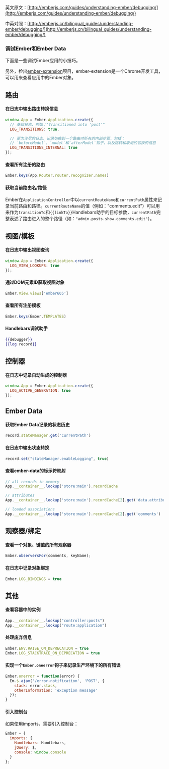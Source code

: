 英文原文：[http://emberjs.com/guides/understanding-ember/debugging/](http://emberjs.com/guides/understanding-ember/debugging/)

中英对照：[http://emberjs.cn/bilingual_guides/understanding-ember/debugging/](http://emberjs.cn/bilingual_guides/understanding-ember/debugging/)

### 调试Ember和Ember Data

下面是一些调试Ember应用的小技巧。

另外，检出[ember-extension](https://github.com/tildeio/ember-extension)项目，ember-extension是一个Chrome开发工具，可以用来查看应用中的Ember对象。

## 路由

#### 在日志中输出路由转换信息

```javascript
window.App = Ember.Application.create({
  // 基础日志，例如：'Transitioned into 'post'"
  LOG_TRANSITIONS: true, 

  // 更为详尽的日志，记录切换到一个路由时所有的内部步骤，包括：
  // `beforeModel`，`model`和`afterModel`钩子，以及跳转和取消的切换的信息
  LOG_TRANSITIONS_INTERNAL: true
});
```

#### 查看所有注册的路由

```javascript
Ember.keys(App.Router.router.recognizer.names)
```

#### 获取当前路由名/路径

Ember在`ApplicationController`中以`currentRouteName`和`currentPath`属性来记录当前路由和路径。`currentRouteName`的值（例如："comments.edit"）可以用来作为`transitionTo`和`{{linkTo}}`Handlebars助手的目标参数，`currentPath`完整表述了路由进入的整个路径（如：`"admin.posts.show.comments.edit"`）。

## 视图/模板

#### 在日志中输出视图查询

```javascript
window.App = Ember.Application.create({
  LOG_VIEW_LOOKUPS: true
});
```

#### 通过DOM元素ID获取视图对象
 
```javascript
Ember.View.views['ember605']
```

#### 查看所有注册模板

```javascript
Ember.keys(Ember.TEMPLATES)
```

#### Handlebars调试助手

```handlebars
{{debugger}}
{{log record}}
```

## 控制器

#### 在日志中记录自动生成的控制器

```javascript
window.App = Ember.Application.create({
  LOG_ACTIVE_GENERATION: true
});
```

## Ember Data

#### 获取Ember Data记录的状态历史

```javascript
record.stateManager.get('currentPath')
```

#### 在日志中输出状态转换

```javascript
record.set("stateManager.enableLogging", true)
```

#### 查看ember-data的标示符映射

```javascript
// all records in memory
App.__container__.lookup('store:main').recordCache 

// attributes
App.__container__.lookup('store:main').recordCache[2].get('data.attributes')

// loaded associations
App.__container__.lookup('store:main').recordCache[2].get('comments')
```

## 观察器/绑定

#### 查看一个对象、键值的所有观察器

```javascript
Ember.observersFor(comments, keyName);
```

#### 在日志中记录对象绑定

```javascript
Ember.LOG_BINDINGS = true
```

## 其他

#### 查看容器中的实例

```javascript
App.__container__.lookup("controller:posts")
App.__container__.lookup("route:application")
```

#### 处理废弃信息

```javascript
Ember.ENV.RAISE_ON_DEPRECATION = true
Ember.LOG_STACKTRACE_ON_DEPRECATION = true
```

#### 实现一个`Ember.oneerror`钩子来记录生产环境下的所有错误

```javascript
Ember.onerror = function(error) {
  Em.$.ajax('/error-notification', 'POST', {
    stack: error.stack,
    otherInformation: 'exception message'
  });
}
```

#### 引入控制台

如果使用imports，需要引入控制台：

```javascript
Ember = {
  imports: {
    Handlebars: Handlebars,
    jQuery: $,
    console: window.console
  }
};
```
